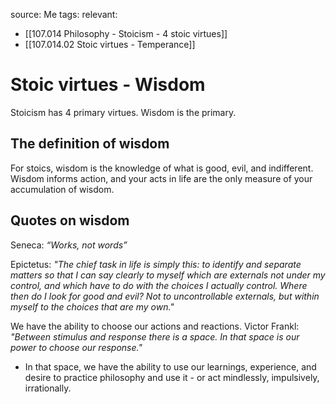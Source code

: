 source: Me
tags:
relevant:
- [[107.014 Philosophy - Stoicism - 4 stoic virtues]]
- [[107.014.02 Stoic virtues - Temperance]]

# Stoic virtues - Wisdom

Stoicism has 4 primary virtues. Wisdom is the primary.

## The definition of wisdom

For stoics, wisdom is the knowledge of what is good, evil, and indifferent. Wisdom informs action, and your acts in life are the only measure of your accumulation of wisdom.

## Quotes on wisdom
 
Seneca: _“Works, not words”_

Epictetus: _"The chief task in life is simply this: to identify and separate matters so that I can say clearly to myself which are externals not under my control, and which have to do with the choices I actually control. Where then do I look for good and evil? Not to uncontrollable externals, but within myself to the choices that are my own."_

We have the ability to choose our actions and reactions. 
Victor Frankl: _"Between stimulus and response there is a space. In that space is our power to choose our response."_
- In that space, we have the ability to use our learnings, experience, and desire to practice philosophy and use it - or act mindlessly, impulsively, irrationally.

